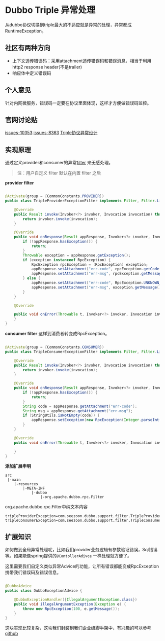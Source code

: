 # Dubbo Triple 异常处理

从dubbo协议切换到triple最大的不适应就是异常的处理，异常都成RuntimeException。

## 社区有两种方向

- 上下文透传错误码：采用attachment透传错误码和错误消息，相当于利用http2 response header(不是trailer)
- 响应体中定义错误码

## 个人意见

针对内网微服务，错误码一定要在协议里面体现，这样才方便做错误码监控。

## 官网讨论贴

[issues-10353](https://github.com/apache/dubbo/issues/10353)
[issues-8363](https://github.com/apache/dubbo/issues/8363)
[Triple协议异常设计](https://cn.dubbo.apache.org/zh-cn/blog/2022/12/19/triple-%E5%8D%8F%E8%AE%AE%E6%94%AF%E6%8C%81-java-%E5%BC%82%E5%B8%B8%E5%9B%9E%E4%BC%A0%E7%9A%84%E8%AE%BE%E8%AE%A1%E4%B8%8E%E5%AE%9E%E7%8E%B0/)

## 实现原理

通过定义provider和consumer的异常[filter](https://cn.dubbo.apache.org/zh-cn/overview/mannual/java-sdk/reference-manual/spi/description/filter/)
来无感处理。

> 注：用户自定义 filter 默认在内置 filter 之后

**provider filter**

```java

@Activate(group = {CommonConstants.PROVIDER})
public class TripleProviderExceptionFilter implements Filter, Filter.Listener {

    @Override
    public Result invoke(Invoker<?> invoker, Invocation invocation) throws RpcException {
        return invoker.invoke(invocation);
    }

    @Override
    public void onResponse(Result appResponse, Invoker<?> invoker, Invocation invocation) {
        if (!appResponse.hasException()) {
            return;
        }
        Throwable exception = appResponse.getException();
        if (exception instanceof RpcException) {
            RpcException rpcException = (RpcException) exception;
            appResponse.setAttachment("err-code", rpcException.getCode());
            appResponse.setAttachment("err-msg", rpcException.getMessage());
        } else {
            appResponse.setAttachment("err-code", RpcException.UNKNOWN_EXCEPTION);
            appResponse.setAttachment("err-msg", exception.getMessage());
        }
    }

    @Override

    public void onError(Throwable t, Invoker<?> invoker, Invocation invocation) {
    }
}
```

**consumer filter**
这样到消费者转变成RpcException。

```java

@Activate(group = {CommonConstants.CONSUMER})
public class TripleConsumerExceptionFilter implements Filter, Filter.Listener {

    @Override
    public Result invoke(Invoker<?> invoker, Invocation invocation) throws RpcException {
        return invoker.invoke(invocation);
    }

    @Override
    public void onResponse(Result appResponse, Invoker<?> invoker, Invocation invocation) {
        if (!appResponse.hasException()) {
            return;
        }
        String code = appResponse.getAttachment("err-code");
        String msg = appResponse.getAttachment("err-msg");
        if (StringUtils.isNotEmpty(code)) {
            appResponse.setException(new RpcException(Integer.parseInt(code), msg));
        }
    }

    @Override
    public void onError(Throwable t, Invoker<?> invoker, Invocation invocation) {

    }
}
```

**添加扩展申明**

```text
src
 |-main
    |-resources
        |-META-INF
            |-dubbo
                |-org.apache.dubbo.rpc.Filter
```

org.apache.dubbo.rpc.Filter中纯文本内容

```text
tripleProviderException=com.seezoon.dubbo.support.filter.TripleProviderExceptionFilter
tripleConsumerException=com.seezoon.dubbo.support.filter.TripleConsumerExceptionFilter
```

## 扩展知识

如何做到全局异常处理呢，比如我们provider业务逻辑有参数验证错误，Sql错误等。如果能像spring提供的`@ContollerAdivce`
一样处理就方便了。

这里需要我们自定义类似异常Advice的功能，让所有错误都能变成RpcException携带我们错误码及错误信息。

```java

@DubboAdvice
public class DubboExceptionAdvice {

    @DubboExceptionHandler({IllegalArgumentException.class})
    public void illegalArgumentException(Exception e) {
        throw new RpcException(100, e.getMessage());
    }
}
```

这块实现比较复杂，这块我们封装到我们企业级脚手架中，有兴趣的可以参考[github](https://github.com/seezoon/seezoon-standard/tree/master/starters/ddd-spring-boot-starter)



